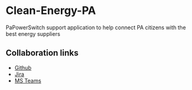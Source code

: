 # Clean-Energy-PA

PaPowerSwitch support application to help connect PA citizens with the best energy suppliers

## Collaboration links

- [Github](https://github.com/PSUCapstone2023-Group1/Clean-Energy-PA)
- [Jira](https://psu-capstone-2023.atlassian.net/jira/software/projects/PC2/boards/1)
- [MS Teams](https://teams.microsoft.com/l/team/19%3aKMnyy48kmrk-UuxkyPXYEEqqOpkXUyXr84Prf3mKq581%40thread.tacv2/conversations?groupId=a9fc0eb9-522d-480d-a52a-68f15a50704f&tenantId=7cf48d45-3ddb-4389-a9c1-c115526eb52e)
